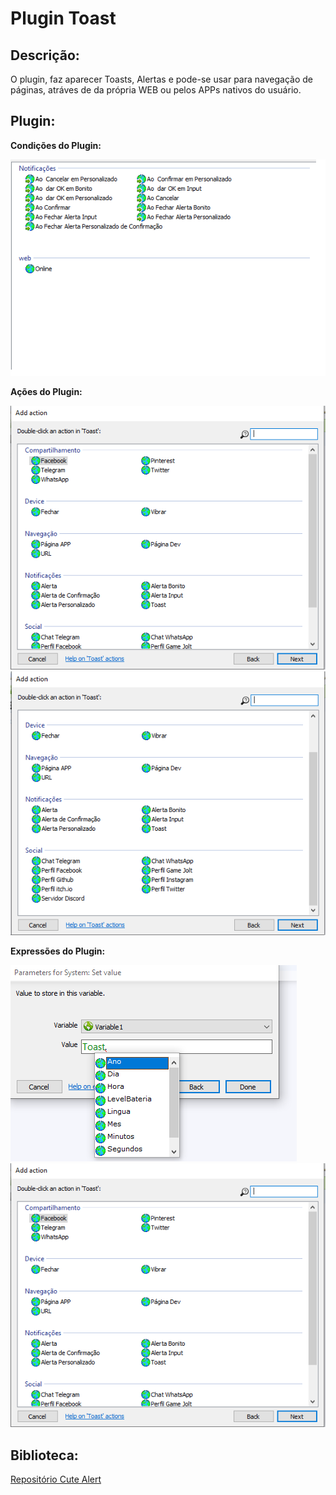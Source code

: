 # Plugin Toast

## **Descriçã**o:
O plugin, faz aparecer Toasts, Alertas e pode-se usar para navegação de páginas, atráves de da própria WEB ou pelos APPs nativos do usuário.

## Plugin:


**Condições do Plugin:**

<img src="./images/Condictions.png" alt="condictions"/>


**Ações do Plugin:**

<img src="./images/actions1.png" alt="actions1"/>
<img src="./images/actions2.png" alt="actions2"/>


**Expressões do Plugin:**

<img src="./images/exp1.png" alt="exp1"/>
<img src="./images/exp2.png" alt="exp2"/>

## **Biblioteca**:

[Repositório Cute Alert](https://github.com/gustavosmanc/cute-alert)

